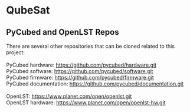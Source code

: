 # QubeSat

## PyCubed and OpenLST Repos 
There are several other repositories that can be cloned related to this project:<br/><br/>
PyCubed hardware: https://github.com/pycubed/hardware.git<br/>
PyCubed software: https://github.com/pycubed/software.git<br/>
PyCubed firmware: https://github.com/pycubed/firmware.git<br/>
PyCubed documentation: https://github.com/pycubed/documentation.git<br/><br/>
OpenLST: https://www.planet.com/open/openlst.git<br/>
OpenLST hardware: https://www.planet.com/open/openlst-hw.git<br/>

